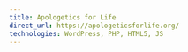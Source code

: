 ```yaml
---
title: Apologetics for Life
direct_url: https://apologeticsforlife.org/
technologies: WordPress, PHP, HTML5, JS
---
```

